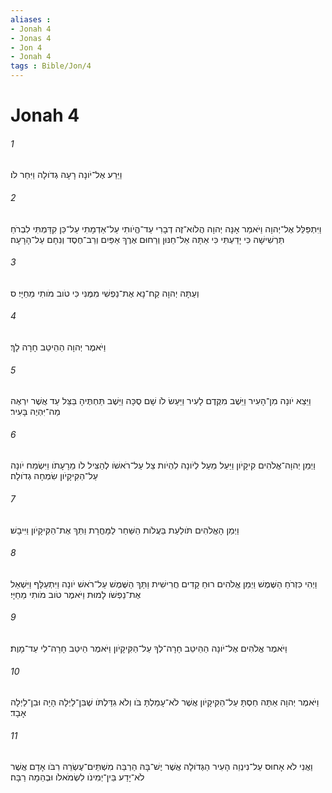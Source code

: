 ```yaml
---
aliases : 
- Jonah 4
- Jonas 4
- Jon 4
- Jonah 4
tags : Bible/Jon/4
---
```


# Jonah 4

###### 1
וַיֵּרַע אֶל־יֹונָה רָעָה גְדֹולָה וַיִּחַר לֹו׃
###### 2
וַיִּתְפַּלֵּל אֶל־יְהוָה וַיֹּאמַר אָנָּה יְהוָה הֲלֹוא־זֶה דְבָרִי עַד־הֱיֹותִי עַל־אַדְמָתִי עַל־כֵּן קִדַּמְתִּי לִבְרֹחַ תַּרְשִׁישָׁה כִּי יָדַעְתִּי כִּי אַתָּה אֵל־חַנּוּן וְרַחוּם אֶרֶךְ אַפַּיִם וְרַב־חֶסֶד וְנִחָם עַל־הָרָעָה׃
###### 3
וְעַתָּה יְהוָה קַח־נָא אֶת־נַפְשִׁי מִמֶּנִּי כִּי טֹוב מֹותִי מֵחַיָּי׃ ס
###### 4
וַיֹּאמֶר יְהוָה הַהֵיטֵב חָרָה לָךְ׃
###### 5
וַיֵּצֵא יֹונָה מִן־הָעִיר וַיֵּשֶׁב מִקֶּדֶם לָעִיר וַיַּעַשׂ לֹו שָׁם סֻכָּה וַיֵּשֶׁב תַּחְתֶּיהָ בַּצֵּל עַד אֲשֶׁר יִרְאֶה מַה־יִּהְיֶה בָּעִיר׃
###### 6
וַיְמַן יְהוָה־אֱלֹהִים קִיקָיֹון וַיַּעַל מֵעַל לְיֹונָה לִהְיֹות צֵל עַל־רֹאשֹׁו לְהַצִּיל לֹו מֵרָעָתֹו וַיִּשְׂמַח יֹונָה עַל־הַקִּיקָיֹון שִׂמְחָה גְדֹולָה׃
###### 7
וַיְמַן הָאֱלֹהִים תֹּולַעַת בַּעֲלֹות הַשַּׁחַר לַמָּחֳרָת וַתַּךְ אֶת־הַקִּיקָיֹון וַיִּיבָשׁ׃
###### 8
וַיְהִי כִּזְרֹחַ הַשֶּׁמֶשׁ וַיְמַן אֱלֹהִים רוּחַ קָדִים חֲרִישִׁית וַתַּךְ הַשֶּׁמֶשׁ עַל־רֹאשׁ יֹונָה וַיִּתְעַלָּף וַיִּשְׁאַל אֶת־נַפְשֹׁו לָמוּת וַיֹּאמֶר טֹוב מֹותִי מֵחַיָּי׃
###### 9
וַיֹּאמֶר אֱלֹהִים אֶל־יֹונָה הַהֵיטֵב חָרָה־לְךָ עַל־הַקִּיקָיֹון וַיֹּאמֶר הֵיטֵב חָרָה־לִי עַד־מָוֶת׃
###### 10
וַיֹּאמֶר יְהוָה אַתָּה חַסְתָּ עַל־הַקִּיקָיֹון אֲשֶׁר לֹא־עָמַלְתָּ בֹּו וְלֹא גִדַּלְתֹּו שֶׁבִּן־לַיְלָה הָיָה וּבִן־לַיְלָה אָבָד׃
###### 11
וַאֲנִי לֹא אָחוּס עַל־נִינְוֵה הָעִיר הַגְּדֹולָה אֲשֶׁר יֶשׁ־בָּהּ הַרְבֵּה מִשְׁתֵּים־עֶשְׂרֵה רִבֹּו אָדָם אֲשֶׁר לֹא־יָדַע בֵּין־יְמִינֹו לִשְׂמֹאלֹו וּבְהֵמָה רַבָּה׃
